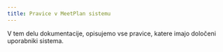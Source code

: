 ```yaml
---
title: Pravice v MeetPlan sistemu
---
```


V tem delu dokumentacije, opisujemo vse pravice, katere imajo določeni uporabniki sistema.
